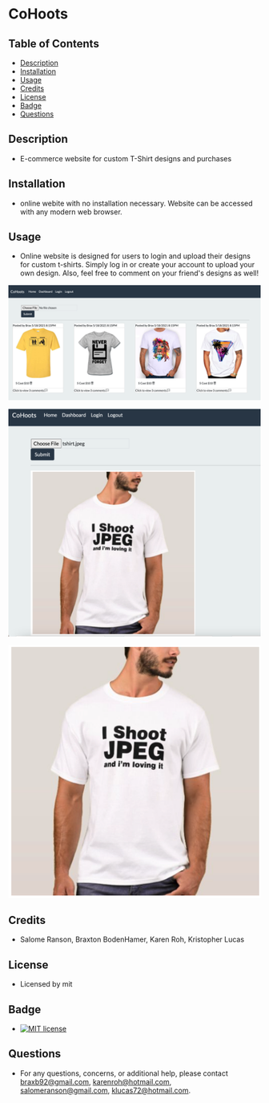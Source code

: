 # CoHoots
    
## Table of Contents
* [Description](#description) 
* [Installation](#installation)
* [Usage](#usage)
* [Credits](#credits)
* [License](#license)
* [Badge](#badge)
* [Questions](#questions)
    
## Description
* E-commerce website for custom T-Shirt designs and purchases
    
## Installation
* online webite with no installation necessary.  Website can be accessed with any modern web browser.
    
## Usage
* Online website is designed for users to login and upload their designs for custom t-shirts.  Simply log in or create your account to upload your own design. Also, feel free to comment on your friend's designs as well!

![Example of the user dashboard](./dashboard.png "Example of user dashboard")

![Example of upload screen](./example_upload.png "Example of Upload screen")

![Example of T-Shirt Design](./tshirt.jpeg "Example of T-Shirt design")
    
## Credits
* Salome Ranson, Braxton BodenHamer, Karen Roh, Kristopher Lucas
    
## License
* Licensed by mit
    
## Badge
* [![MIT license](https://img.shields.io/badge/License-MIT-blue.svg)](https://lbesson.mit-license.org/)
    
## Questions
* For any questions, concerns, or additional help, please contact braxb92@gmail.com, karenroh@hotmail.com, salomeranson@gmail.com, klucas72@hotmail.com.